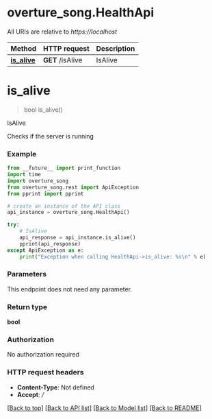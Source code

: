 # overture_song.HealthApi

All URIs are relative to *https://localhost*

Method | HTTP request | Description
------------- | ------------- | -------------
[**is_alive**](HealthApi.md#is_alive) | **GET** /isAlive | IsAlive


# **is_alive**
> bool is_alive()

IsAlive

Checks if the server is running

### Example
```python
from __future__ import print_function
import time
import overture_song
from overture_song.rest import ApiException
from pprint import pprint

# create an instance of the API class
api_instance = overture_song.HealthApi()

try:
    # IsAlive
    api_response = api_instance.is_alive()
    pprint(api_response)
except ApiException as e:
    print("Exception when calling HealthApi->is_alive: %s\n" % e)
```

### Parameters
This endpoint does not need any parameter.

### Return type

**bool**

### Authorization

No authorization required

### HTTP request headers

 - **Content-Type**: Not defined
 - **Accept**: */*

[[Back to top]](#) [[Back to API list]](../README.md#documentation-for-api-endpoints) [[Back to Model list]](../README.md#documentation-for-models) [[Back to README]](../README.md)

